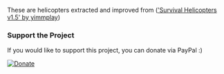 These are helicopters extracted and improved from (['Survival Helicopters v1.5' by yimmplay](https://mcpedl.com/survival-helicopters-v1-5-4-new-helicopters-and-hydrogen/))

### Support the Project
If you would like to support this project, you can donate via PayPal :)

[![Donate](https://www.paypalobjects.com/en_US/i/btn/btn_donate_LG.gif)](https://www.paypal.com/donate?hosted_button_id=XGM24VCE7A5LY)

